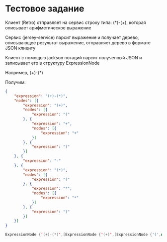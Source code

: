 # Тестовое задание

Клиент (Retro) отправляет на сервис строку типа: (*)-(+), которая описывает арифметическое выражение

Сервис (jersey-service) парсит выражение и получает дерево, описывающее результат выражение, отправляет дерево в формате JSON клиенту

Клиент с помощью jackson нотаций парсит полученный JSON и записывает его в структуру ExpressionNode


Например, (+)-(*)

Получим:
```json
{
	"expression": "(+)-(*)",
	"nodes": [{
		"expression": "(+)",
		"nodes": [{
			"expression": "("
		}, {
			"expression": "+",
			"nodes": [{
				"expression": "+"
			}]
		}, {
			"expression": ")"
		}]
	}, {
		"expression": "-"
	}, {
		"expression": "(*)",
		"nodes": [{
			"expression": "("
		}, {
			"expression": "*",
			"nodes": [{
				"expression": "*"
			}]
		}, {
			"expression": ")"
		}]
	}]
}
```
```java
ExpressionNode {'(+)-(*)',[ExpressionNode {'(+)',[ExpressionNode {'(',null}, ExpressionNode {'+',[ExpressionNode {'+',null}]}, ExpressionNode {')',null}]}, ExpressionNode {'-',null}, ExpressionNode {'(*)',[ExpressionNode {'(',null}, ExpressionNode {'*',[Expression {'*',null}]}, Expression {')',null}]}]}
```
